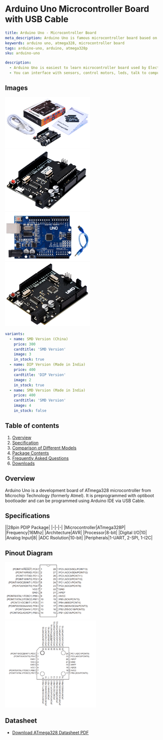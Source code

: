 # Arduino Uno Microcontroller Board with USB Cable

``` yaml
title: Arduino Uno - Microcontroller Board
meta_description: Arduino Uno is famous microcontroller board based on ATmega328P ic
keywords: arduino uno, atmega328, microcontroller board
tags: arduino-uno, arduino, atmega328p
sku: arduino-uno
```

``` yaml
description: 
  - Arduino Uno is easiest to learn microcontroller board used by Electronics Engineers to quickly make their project. 
  - You can interface with sensors, control motors, leds, talk to computer and much more.
```

## Images
<p float="left">
  <img alt="Arduino Uno with USB Cable" 
       src="/storage/product/arduino-uno/arduino-uno-dip-with-usb-cable.png" width="280" 
   />
  <img alt="Arduino Uno Microcontroller Board" 
       src="/storage/product/arduino-uno/arduino-uno-dip-board.png" width="280" 
   />
  <img alt="Arduino Uno SMD China" 
       src="/storage/product/arduino-uno/arduino-uno-smd-china.png" width="280" 
   />
  <img alt="Arduino Uno SMD India" 
       src="/storage/product/arduino-uno/arduino-uno-smd-board.png" width="280" 
   />
</p>

``` yaml
variants:
  - name: SMD Version (China)
    price: 300
    cardtitle: 'SMD Version'
    image: 3
    in_stock: true
  - name: DIP Version (Made in India)
    price: 400
    cardtitle: 'DIP Version'
    image: 2
    in_stock: true
  - name: SMD Version (Made in India)
    price: 400
    cardtitle: 'SMD Version'
    image: 4
    in_stock: false
```

## Table of contents
1. [Overview](#Overview)
2. [Specification](#Specification)
3. [Comparison of Different Models](#Comparison)
4. [Package Contents](#BoxContents)
5. [Frequently Asked Questions](#FAQ)
6. [Downloads](#Downloads)


## Overview <a name="Overview"></a>
Arduino Uno is a development board of ATmega328 microcontroller from Microchip Technology (formerly Atmel). It is preprogrammed with optiboot bootloader and can be programmed using Arduino IDE via USB Cable.

## Specifications <a name="Specifications"></a>
||28pin PDIP Package|
|-|-|-|
|Microcontroller|ATmega328P|
|Frequency|16Mhz|
|Architecture|AVR|
|Processor|8-bit|
|Digital I/O|10|
|Analog Input|8|
|ADC Rsolution|10-bit|
|Peripherals|1-UART, 2-SPI, 1-I2C|



## Pinout Diagram <a name="Pinout"></a>

<p float="left">
  <img title="DIP Atmega328P" 
       alt="atmega328p 28pin pdip package pinout diagram" 
       src="/media/ic/atmega328p/atmega328p_28pin_pdip_package_pinout.PNG" width="280" 
   /> 
  <img title="TQFP Atmega328P" 
       alt="atmega328p 32pin tqfp package pinout diagram" 
       src="/media/ic/atmega328p/atmega328p_32pin_tqfp_package_pinout.PNG" width="300" 
   /> 
</p>

## Datasheet <a name="Datasheet"></a>
- <a href="/media/ic/atmega328p/ATmega328P_Datasheet.pdf" target="_blank" rel="nofollow">Download ATmega328 Datasheet PDF</a>

